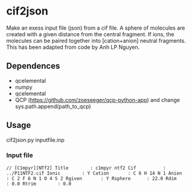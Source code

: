 # cif2json

Make an exess input file (json) from a cif file. A sphere of molecules are created with a given distance from the central fragment. If ions, the molecules can be paired together into [cation+anion] neutral fragments. This has been adapted from code by Anh LP Nguyen.

## Dependences
- qcelemental
- numpy
- qcelemental
- QCP (https://github.com/zoeseeger/qcp-python-app) and change sys.path.append(path_to_qcp)

## Usage

cif2json.py inputfile.inp

### Input file
`// [C1mpyr][NTf2]
Title        : c1mpyr ntf2
Cif          : ../P11NTF2.cif
Ionic        : Y
Cation       : C 6 H 14 N 1
Anion        : C 2 F 6 N 1 O 4 S 2
Rgiven       : Y
Rsphere      : 22.0
Rdim         : 0.0
Rtrim        : 0.0`
